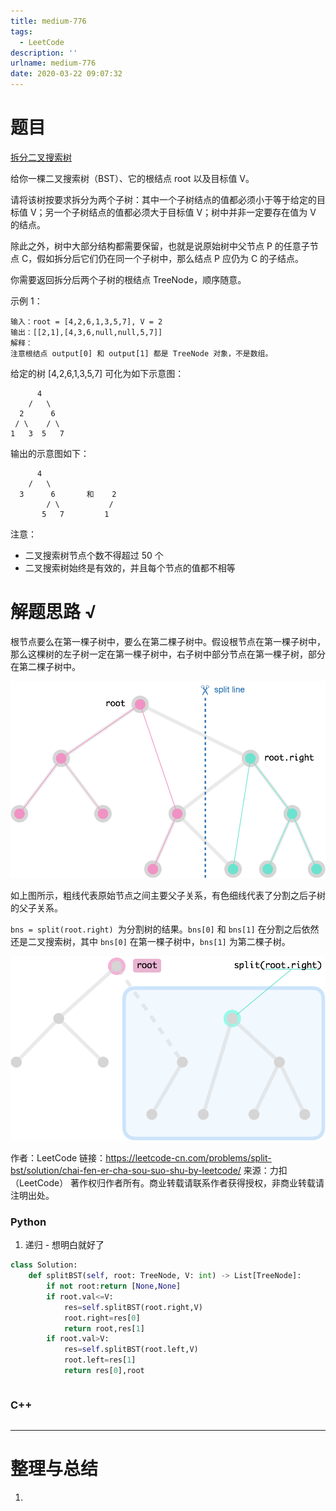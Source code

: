 ```yaml
---
title: medium-776
tags:
  - LeetCode
description: ''
urlname: medium-776
date: 2020-03-22 09:07:32
---
```


# 题目

[拆分二叉搜索树](https://leetcode-cn.com/problems/split-bst/)

给你一棵二叉搜索树（BST）、它的根结点 root 以及目标值 V。

请将该树按要求拆分为两个子树：其中一个子树结点的值都必须小于等于给定的目标值 V；另一个子树结点的值都必须大于目标值 V；树中并非一定要存在值为 V 的结点。

除此之外，树中大部分结构都需要保留，也就是说原始树中父节点 P 的任意子节点 C，假如拆分后它们仍在同一个子树中，那么结点 P 应仍为 C 的子结点。

你需要返回拆分后两个子树的根结点 TreeNode，顺序随意。

示例 1：

```
输入：root = [4,2,6,1,3,5,7], V = 2
输出：[[2,1],[4,3,6,null,null,5,7]]
解释：
注意根结点 output[0] 和 output[1] 都是 TreeNode 对象，不是数组。
```

给定的树 [4,2,6,1,3,5,7] 可化为如下示意图：

          4
        /   \
      2      6
     / \    / \
    1   3  5   7

输出的示意图如下：

          4
        /   \
      3      6       和    2
            / \           /
           5   7         1
注意：

- 二叉搜索树节点个数不得超过 50 个
- 二叉搜索树始终是有效的，并且每个节点的值都不相等



# 解题思路 √

根节点要么在第一棵子树中，要么在第二棵子树中。假设根节点在第一棵子树中，那么这棵树的左子树一定在第一棵子树中，右子树中部分节点在第一棵子树，部分在第二棵子树中。

![img](medium-776/split_line.png)



如上图所示，粗线代表原始节点之间主要父子关系，有色细线代表了分割之后子树的父子关系。

`bns = split(root.right) `为分割树的结果。`bns[0]` 和 `bns[1]` 在分割之后依然还是二叉搜索树，其中 `bns[0]` 在第一棵子树中，`bns[1]` 为第二棵子树。

![img](medium-776/sub_tree.png)

作者：LeetCode
链接：https://leetcode-cn.com/problems/split-bst/solution/chai-fen-er-cha-sou-suo-shu-by-leetcode/
来源：力扣（LeetCode）
著作权归作者所有。商业转载请联系作者获得授权，非商业转载请注明出处。

### Python

1. 递归 - 想明白就好了

```python
class Solution:
    def splitBST(self, root: TreeNode, V: int) -> List[TreeNode]:
        if not root:return [None,None]
        if root.val<=V:
            res=self.splitBST(root.right,V)
            root.right=res[0]
            return root,res[1]
        if root.val>V:
            res=self.splitBST(root.left,V)
            root.left=res[1]
            return res[0],root
```


```python

```



### C++

```cpp

```

---



# 整理与总结

1. 

